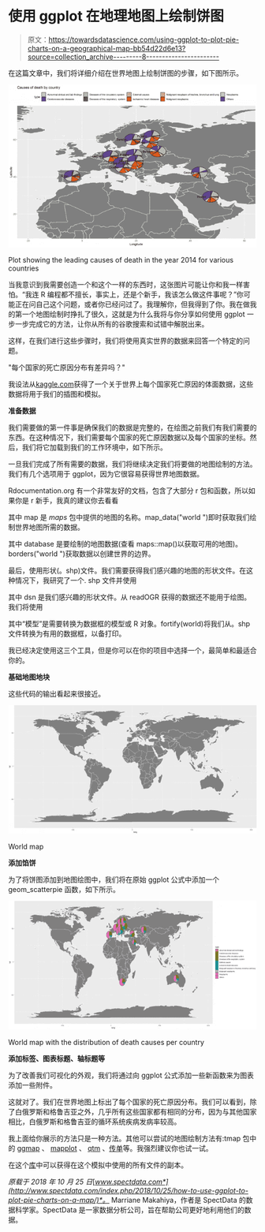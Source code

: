 # 使用 ggplot 在地理地图上绘制饼图

> 原文：<https://towardsdatascience.com/using-ggplot-to-plot-pie-charts-on-a-geographical-map-bb54d22d6e13?source=collection_archive---------8----------------------->

在这篇文章中，我们将详细介绍在世界地图上绘制饼图的步骤，如下图所示。

![](img/eafaf356ff4d30fed96069f5633d7e9d.png)

Plot showing the leading causes of death in the year 2014 for various countries

当我意识到我需要创造一个和这个一样的东西时，这张图片可能让你和我一样害怕。“我连 R 编程都不擅长，事实上，还是个新手，我该怎么做这件事呢？”你可能正在问自己这个问题，或者你已经问过了。我理解你，但我得到了你。我在做我的第一个地图绘制时挣扎了很久，这就是为什么我将与你分享如何使用 ggplot 一步一步完成它的方法，让你从所有的谷歌搜索和试错中解脱出来。

这样，在我们进行这些步骤时，我们将使用真实世界的数据来回答一个特定的问题。

"每个国家的死亡原因分布有差异吗？"

我设法从[kaggle.com](https://www.kaggle.com/dataquantum/death2014)获得了一个关于世界上每个国家死亡原因的体面数据，这些数据将用于我们的插图和模拟。

**准备数据**

我们需要做的第一件事是确保我们的数据是完整的，在绘图之前我们有我们需要的东西。在这种情况下，我们需要每个国家的死亡原因数据以及每个国家的坐标。然后，我们将它加载到我们的工作环境中，如下所示。

一旦我们完成了所有需要的数据，我们将继续决定我们将要做的地图绘制的方法。我们有几个选项用于 ggplot，因为它很容易获得世界地图数据。

Rdocumentation.org 有一个非常友好的文档，包含了大部分 r 包和函数，所以如果你是 r 新手，我真的建议你去看看

其中 map 是 *maps* 包中提供的地图的名称。map_data("world ")即时获取我们绘制世界地图所需的数据。

其中 database 是要绘制的地图数据(查看 maps::map()以获取可用的地图)。borders("world ")获取数据以创建世界的边界。

最后，使用形状(。shp)文件。我们需要获得我们感兴趣的地图的形状文件。在这种情况下，我研究了一个. shp 文件并使用

其中 dsn 是我们感兴趣的形状文件。从 readOGR 获得的数据还不能用于绘图。我们将使用

其中“模型”是需要转换为数据框的模型或 R 对象。fortify(world)将我们从。shp 文件转换为有用的数据框，以备打印。

我已经决定使用这三个工具，但是你可以在你的项目中选择一个，最简单和最适合你的。

**基础地图地块**

这些代码的输出看起来很接近。

![](img/0f7715360f611310933c9e54a4a608a8.png)

World map

**添加馅饼**

为了将饼图添加到地图绘图中，我们将在原始 ggplot 公式中添加一个 geom_scatterpie 函数，如下所示。

![](img/3d5761ce4ab441fc29be8ced815fe63a.png)

World map with the distribution of death causes per country

**添加标签、图表标题、轴标题等**

为了改善我们可视化的外观，我们将通过向 ggplot 公式添加一些新函数来为图表添加一些附件。

这就对了。我们在世界地图上标出了每个国家的死亡原因分布。我们可以看到，除了白俄罗斯和格鲁吉亚之外，几乎所有这些国家都有相同的分布，因为与其他国家相比，白俄罗斯和格鲁吉亚的循环系统疾病发病率较高。

我上面给你展示的方法只是一种方法。其他可以尝试的地图绘制方法有:tmap 包中的 [ggmap](https://www.rdocumentation.org/packages/ggmap/versions/2.6.1/topics/ggmap) 、 [mapplot](https://www.rdocumentation.org/packages/latticeExtra/versions/0.6-28/topics/mapplot) 、 [qtm](https://www.rdocumentation.org/packages/tmap/versions/2.1-1/topics/qtm) 、[传单](https://www.rdocumentation.org/packages/leaflet/versions/2.0.2/topics/leaflet)等。我强烈建议你也试一试。

在这个[库](https://github.com/mfmakahiya/Map-plot)中可以获得在这个模拟中使用的所有文件的副本。

*原载于 2018 年 10 月 25 日*[*www.spectdata.com*](http://www.spectdata.com/index.php/2018/10/25/how-to-use-ggplot-to-plot-pie-charts-on-a-map/)*。* Marriane Makahiya，作者是 SpectData 的数据科学家。SpectData 是一家数据分析公司，旨在帮助公司更好地利用他们的数据。